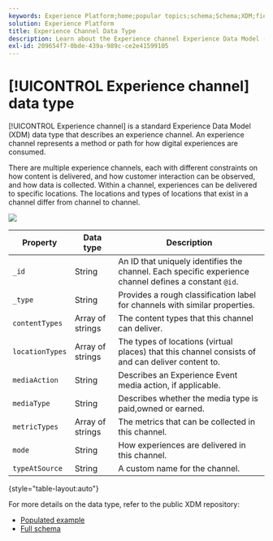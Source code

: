 ```yaml
---
keywords: Experience Platform;home;popular topics;schema;Schema;XDM;fields;schemas;Schemas;Webpage details;datatype;data-type;data type;webpage
solution: Experience Platform
title: Experience Channel Data Type
description: Learn about the Experience channel Experience Data Model (XDM) data type.
exl-id: 209654f7-0bde-439a-989c-ce2e41599105
---
```

# [!UICONTROL Experience channel] data type

[!UICONTROL Experience channel] is a standard Experience Data Model (XDM) data type that describes an experience channel. An experience channel represents a method or path for how digital experiences are consumed.

There are multiple experience channels, each with different constraints on how content is delivered, and how customer interaction can be observed, and how data is collected. Within a channel, experiences can be delivered to specific locations. The locations and types of locations that exist in a channel differ from channel to channel.

![](../images/data-types/experience-channel.png)

| Property | Data type | Description |
| --- | --- | --- |
| `_id` | String | An ID that uniquely identifies the channel. Each specific experience channel defines a constant `@id`. |
| `_type` | String | Provides a rough classification label for channels with similar properties. |
| `contentTypes` | Array of strings | The content types that this channel can deliver. |
| `locationTypes` | Array of strings | The types of locations (virtual places) that this channel consists of and can deliver content to. |
| `mediaAction` | String | Describes an Experience Event media action, if applicable. |
| `mediaType` | String | Describes whether the media type is paid,owned or earned. |
| `metricTypes` | Array of strings | The metrics that can be collected in this channel. |
| `mode` | String | How experiences are delivered in this channel. |
| `typeAtSource` | String | A custom name for the channel. |

{style="table-layout:auto"}

For more details on the data type, refer to the public XDM repository:

* [Populated example](https://github.com/adobe/xdm/blob/master/components/datatypes/channels/channel.example.1.json)
* [Full schema](https://github.com/adobe/xdm/blob/master/components/datatypes/channels/channel.schema.json)

